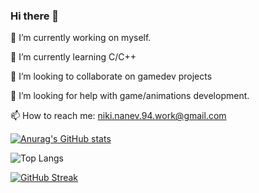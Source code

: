 ### Hi there 👋

🔭 I’m currently working on myself.

🌱 I’m currently learning C/C++

👯 I’m looking to collaborate on gamedev projects

🤔 I’m looking for help with game/animations development.

📫 How to reach me: niki.nanev.94.work@gmail.com

[![Anurag's GitHub stats](https://github-readme-stats.vercel.app/api?username=niki4etoo&show_icons=true&theme=radical)](https://github.com/anuraghazra/github-readme-stats)

![Top Langs](https://github-readme-stats.vercel.app/api/top-langs/?username=niki4etoo&hide_progress=false)

[![GitHub Streak](https://streak-stats.demolab.com/?user=niki4etoo&theme=dark)](https://git.io/streak-stats)
